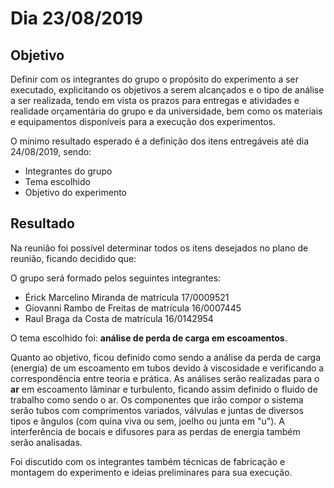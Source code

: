 # Dia 23/08/2019

## Objetivo

Definir com os integrantes do grupo o propósito do experimento a ser executado, explicitando os objetivos a serem alcançados e o tipo de análise a ser realizada, tendo em vista os prazos para entregas e atividades e realidade orçamentária do grupo e da universidade, bem como os materiais e equipamentos disponíveis para a execução dos experimentos. 

O mínimo resultado esperado é a definição dos itens entregáveis até dia 24/08/2019, sendo:

* Integrantes do grupo
* Tema escolhido
* Objetivo do experimento

## Resultado

Na reunião foi possível determinar todos os itens desejados no plano de reunião, ficando decidido que:

O grupo será formado pelos seguintes integrantes:

* Érick Marcelino Miranda de matrícula 17/0009521 
* Giovanni Rambo de Freitas de matrícula 16/0007445
* Raul Braga da Costa de matrícula 16/0142954

O tema escolhido foi: **análise de perda de carga em escoamentos**.

Quanto ao objetivo, ficou definido como sendo a análise da perda de carga (energia) de um escoamento em tubos devido à viscosidade e verificando a correspondência entre teoria e prática. As análises serão realizadas para o **ar** em escoamento lâminar e turbulento, ficando assim definido o fluido de trabalho como sendo o ar. Os componentes que irão compor o sistema serão tubos com comprimentos variados, válvulas e juntas de diversos tipos e ângulos (com quina viva ou sem, joelho ou junta em "u"). A interferência de bocais e difusores para as perdas de energia também serão analisadas.

Foi discutido com os integrantes também técnicas de fabricação e montagem do experimento e ideias preliminares para sua execução.
